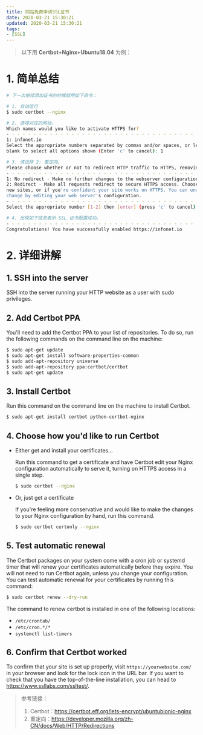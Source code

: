 ```yaml
---
title: 网站免费申请SSL证书
date: 2020-03-21 15:30:21
updated: 2020-03-21 15:30:21
tags:
- [SSL]
---
```


> 以下用 **Certbot+Nginx+Ubuntu18.04** 为例：

# 1. 简单总结

```bash
# 下一次继续添加证书的时候就用如下命令：

# 1. 自动运行
$ sudo certbot --nginx

# 2. 选择对应的网址。
Which names would you like to activate HTTPS for?
- - - - - - - - - - - - - - - - - - - - - - - - - - - - - - - - - - - - - - - -
1: infonet.io
Select the appropriate numbers separated by commas and/or spaces, or leave input
blank to select all options shown (Enter 'c' to cancel): 1

# 3. 请选择 2: 重定向。
Please choose whether or not to redirect HTTP traffic to HTTPS, removing HTTP access.
- - - - - - - - - - - - - - - - - - - - - - - - - - - - - - - - - - - - - - - -
1: No redirect - Make no further changes to the webserver configuration.
2: Redirect - Make all requests redirect to secure HTTPS access. Choose this for
new sites, or if you're confident your site works on HTTPS. You can undo this
change by editing your web server's configuration.
- - - - - - - - - - - - - - - - - - - - - - - - - - - - - - - - - - - - - - - -
Select the appropriate number [1-2] then [enter] (press 'c' to cancel): 2

# 4. 出现如下信息表示 SSL 证书配置成功。
- - - - - - - - - - - - - - - - - - - - - - - - - - - - - - - - - - - - - - - -
Congratulations! You have successfully enabled https://infonet.io
```

<!--more-->

# 2. 详细讲解

## 1. SSH into the server

SSH into the server running your HTTP website as a user with sudo privileges.

## 2. Add Certbot PPA

You'll need to add the Certbot PPA to your list of repositories. To do so, run the following commands on the command line on the machine:

   ```bash
   $ sudo apt-get update
   $ sudo apt-get install software-properties-common
   $ sudo add-apt-repository universe
   $ sudo add-apt-repository ppa:certbot/certbot
   $ sudo apt-get update
   ```

## 3. Install Certbot

Run this command on the command line on the machine to install Certbot.

```bash
$ sudo apt-get install certbot python-certbot-nginx
```

## 4. Choose how you'd like to run Certbot

- Either get and install your certificates...

  Run this command to get a certificate and have Certbot edit your Nginx configuration automatically to serve it, turning on HTTPS access in a single step.

  ```bash
  $ sudo certbot --nginx
  ```

- Or, just get a certificate

  If you're feeling more conservative and would like to make the changes to your Nginx configuration by hand, run this command.

  ```bash
  $ sudo certbot certonly --nginx
  ```

## 5. Test automatic renewal

The Certbot packages on your system come with a cron job or systemd timer that will renew your certificates automatically before they expire. You will not need to run Certbot again, unless you change your configuration. You can test automatic renewal for your certificates by running this command:

```bash
$ sudo certbot renew --dry-run
```

The command to renew certbot is installed in one of the following locations:

- `/etc/crontab/`
- `/etc/cron.*/*`
- `systemctl list-timers`

## 6. Confirm that Certbot worked

To confirm that your site is set up properly, visit `https://yourwebsite.com/` in your browser and look for the lock icon in the URL bar. If you want to check that you have the top-of-the-line installation, you can head to https://www.ssllabs.com/ssltest/.

> 参考链接：
> 1. Certbot：https://certbot.eff.org/lets-encrypt/ubuntubionic-nginx
> 2. 重定向：https://developer.mozilla.org/zh-CN/docs/Web/HTTP/Redirections
